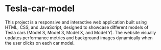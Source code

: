 # Tesla-car-model
This project is a responsive and interactive web application built using HTML, CSS, and JavaScript, designed to showcase different models of Tesla cars (Model S, Model 3, Model X, and Model Y). The website visually updates performance metrics and background images dynamically when the user clicks on each car model.
